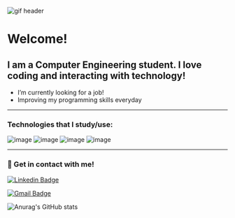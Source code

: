 ![gif header](https://media.giphy.com/media/VrtvDMP4ajo5y/giphy.gif)

# Welcome!
## I am a Computer Engineering student. I love coding and interacting with technology!

- I’m currently looking for a job!
- Improving my programming skills everyday

-----------------------------------------------------------------------------------------------------------------------------------------------------------------------------

### Technologies that I study/use:

![image](https://img.shields.io/badge/HTML5-E34F26?style=for-the-badge&logo=html5&logoColor=white)
![image](https://img.shields.io/badge/CSS3-1572B6?style=for-the-badge&logo=css3&logoColor=white)
![image](https://img.shields.io/badge/JavaScript-F7DF1E?style=for-the-badge&logo=javascript&logoColor=black)
![image](https://img.shields.io/badge/C-00599C?style=for-the-badge&logo=c&logoColor=white)

-----------------------------------------------------------------------------------------------------------------------------------------------------------------------------

### :calling: Get in contact with me!

[![Linkedin Badge](https://img.shields.io/badge/-LinkedIn-blue?style=flat-square&logo=Linkedin&logoColor=white&link=https://www.linkedin.com/in/matheusmpeixoto/)](https://www.linkedin.com/in/matheusmpeixoto/)

[![Gmail Badge](https://img.shields.io/badge/-Gmail-c14438?style=flat-square&logo=Gmail&logoColor=white&link=mailto:mmpeixoto5@gmail.com)](mailto:mmpeixoto5@gmail.com)

![Anurag's GitHub stats](https://github-readme-stats.vercel.app/api?username=mmpeixoto&show_icons=true&theme=radical)

